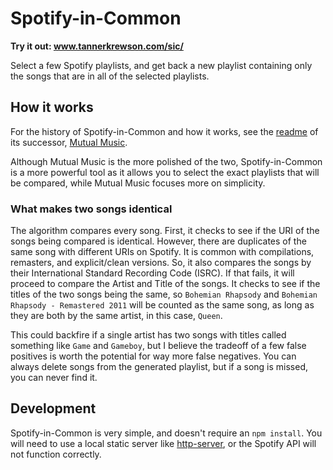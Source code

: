 # Spotify-in-Common

**Try it out: www.tannerkrewson.com/sic/**

Select a few Spotify playlists, and get back a new playlist containing only the songs that are in all of the selected playlists.

## How it works

For the history of Spotify-in-Common and how it works, see the [readme](https://github.com/tannerkrewson/mutual-music#mutual-music) of its successor, [Mutual Music](https://www.tannerkrewson.com/mutual-music/).

Although Mutual Music is the more polished of the two, Spotify-in-Common is a more powerful tool as it allows you to select the exact playlists that will be compared, while Mutual Music focuses more on simplicity.

### What makes two songs identical

The algorithm compares every song. First, it checks to see if the URI of the songs being compared is identical. However, there are duplicates of the same song with different URIs on Spotify. It is common with compilations, remasters, and explicit/clean versions. So, it also compares the songs by their International Standard Recording Code (ISRC). If that fails, it will proceed to compare the Artist and Title of the songs. It checks to see if the titles of the two songs being the same, so `Bohemian Rhapsody` and `Bohemian Rhapsody - Remastered 2011` will be counted as the same song, as long as they are both by the same artist, in this case, `Queen`.

This could backfire if a single artist has two songs with titles called something like `Game` and `Gameboy`, but I believe the tradeoff of a few false positives is worth the potential for way more false negatives. You can always delete songs from the generated playlist, but if a song is missed, you can never find it.

## Development

Spotify-in-Common is very simple, and doesn't require an `npm install`. You will need to use a local static server  like [http-server](https://github.com/indexzero/http-server), or the Spotify API will not function correctly.
